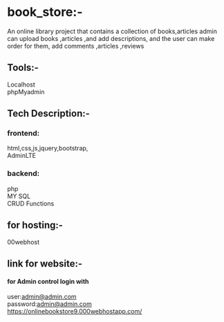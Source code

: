# book_store:-
An online library project that contains a collection of books,articles
admin can upload books ,articles ,and add descriptions, and the user can make order for them, add comments ,articles ,reviews

## Tools:-
Localhost\
phpMyadmin

## Tech Description:-
### frontend:
html,css,js,jquery,bootstrap,\
AdminLTE
### backend:
php\
MY SQL\
CRUD Functions

## for hosting:-
00webhost
## link for website:-
#### for Admin control login with
user:admin@admin.com\
password:admin@admin.com\
https://onlinebookstore9.000webhostapp.com/
